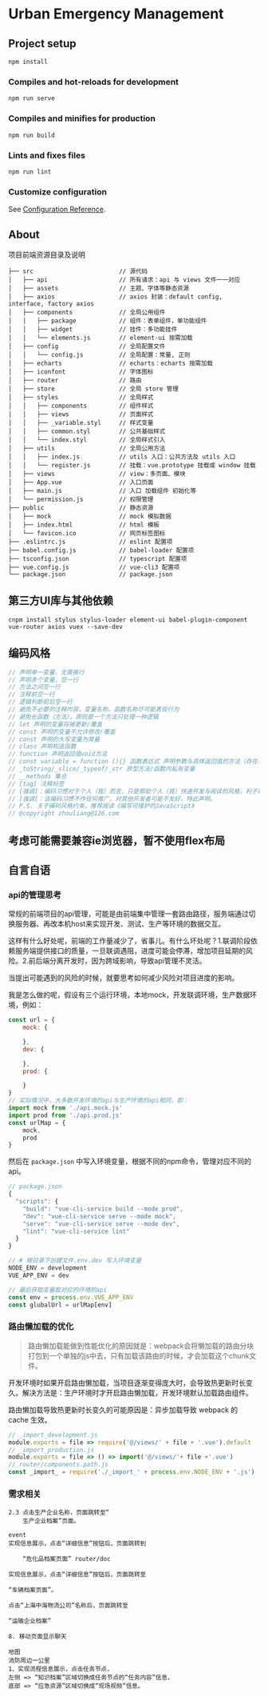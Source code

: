 # Urban Emergency Management

## Project setup
```
npm install
```

### Compiles and hot-reloads for development
```
npm run serve
```

### Compiles and minifies for production
```
npm run build
```

### Lints and fixes files
```
npm run lint
```

### Customize configuration
See [Configuration Reference](https://cli.vuejs.org/config/).

## About
项目前端资源目录及说明
```
├── src                        // 源代码
│   ├── api                    // 所有请求：api 与 views 文件一一对应
│   ├── assets                 // 主题、字体等静态资源
│   ├── axios                  // axios 封装：default config, interface, factory axios
│   ├── components             // 全局公用组件
│   │   ├── package            // 组件：表单组件，单功能组件
│   │   ├── widget             // 挂件：多功能挂件
│   │   └── elements.js        // element-ui 按需加载
│   ├── config                 // 全局配置文件
│   │   └── config.js          // 全局配置：常量, 正则
│   ├── echarts                // echarts：echarts 按需加载
│   ├── iconfont               // 字体图标
│   ├── router                 // 路由
│   ├── store                  // 全局 store 管理
│   ├── styles                 // 全局样式
│   │   ├── components         // 组件样式
│   │   ├── views              // 页面样式
│   │   ├── _variable.styl     // 样式变量
│   │   ├── common.styl        // 公共基础样式
│   │   └── index.styl         // 全局样式引入
│   ├── utils                  // 全局公用方法
│   │   ├── index.js           // utils 入口：公共方法及 utils 入口
│   │   └── register.js        // 挂载：vue.prototype 挂载或 window 挂载
│   ├── views                  // view：多页面、模块
│   ├── App.vue                // 入口页面
│   ├── main.js                // 入口 加载组件 初始化等
│   └── permission.js          // 权限管理
├── public                     // 静态资源
│   ├── mock                   // mock 模拟数据
│   ├── index.html             // html 模板
│   └── favicon.ico            // 网页标签图标
├── .eslintrc.js               // eslint 配置项
├── babel.config.js            // babel-loader 配置项
├── tsconfig.json              // typescript 配置项
├── vue.config.js              // vue-cli3 配置项
└── package.json               // package.json
```

## 第三方UI库与其他依赖

```
cnpm install stylus stylus-loader element-ui babel-plugin-component vue-router axios vuex --save-dev
```

## 编码风格
```js
// 声明单一变量，无需换行
// 声明多个变量，空一行
// 方法之间空一行
// 注释前空一行
// 逻辑判断前后空一行
// 避免不必要的注释内容，变量名称、函数名称尽可能表现行为
// 避免长函数（方法），原则是一个方法只处理一种逻辑
// let 声明的变量将被更新/覆盖
// const 声明的变量不允许修改/覆盖
// const 声明的大写变量为常量
// class 声明构造函数
// function 声明返回值void方法
// const variable = function (){} 函数表达式 声明参数与具体返回值的方法（存在与function混用）
// _toString/_slice/_typeof/_str 原型方法/函数内私有变量
// __methods 集合
// [tag] 注释标签
// [强调]：编码习惯对于个人（我）而言，只是帮助个人（我）快速开发与阅读的风格，利于将来重新阅读时快速回忆代码逻辑的思路。
// [强调]：该编码习惯不作任何推广，对其他开发者可能不友好，特此声明。
// P.S. 关于编码风格约束，推荐阅读《编写可维护的JavaScript》
// @copyright zhouliang@126.com
```

## 考虑可能需要兼容ie浏览器，暂不使用flex布局

## 自言自语

### api的管理思考

常规的前端项目的api管理，可能是由前端集中管理一套路由路径，服务端通过切换服务器、再改本机host来实现开发、测试、生产等环境的数据交互。

这样有什么好处呢，前端的工作量减少了，省事儿。有什么坏处呢？1.联调阶段依赖服务端提供接口的质量，一旦联调遇阻，进度可能会停滞，增加项目延期的风险。2.前后端分离开发时，因为跨域影响，导致api管理不灵活。

当提出可能遇到的风险的时候，就要思考如何减少风险对项目进度的影响。

我是怎么做的呢，假设有三个运行环境，本地mock，开发联调环境，生产数据环境，例如：

```js
const url = {
	mock: {

	},
	dev: {

	},
	prod: {

	}
}
// 实际情况中，大多数开发环境的api与生产环境的api相同，即：
import mock from './api.mock.js'
import prod from './api.prod.js'
const urlMap = {
	mock,
	prod
}
```

然后在 `package.json` 中写入环境变量，根据不同的npm命令，管理对应不同的api。
```js
// package.json
{
  "scripts": {
    "build": "vue-cli-service build --mode prod",
    "dev": "vue-cli-service serve --mode mock",
    "serve": "vue-cli-service serve --mode dev",
    "lint": "vue-cli-service lint"
  }
}

// # 根目录下创建文件.env.dev 写入环境变量
NODE_ENV = development
VUE_APP_ENV = dev

// 最后获取变量取对应的环境的api
const env = process.env.VUE_APP_ENV
const glubalUrl = urlMap[env]
```

### 路由懒加载的优化

> 路由懒加载能做到性能优化的原因就是：webpack会将懒加载的路由分块打包到一个单独的js中去，只有加载该路由的时候，才会加载这个chunk文件。

开发环境时如果开启路由懒加载，当项目逐渐变得庞大时，会导致热更新时长变久。解决方法是：生产环境时才开启路由懒加载，开发环境默认加载路由组件。

路由懒加载导致热更新时长变久的可能原因是：异步加载导致 webpack 的 cache 生效。

```js
// _import_development.js
module.exports = file => require('@/views/' + file + '.vue').default
// _import_production.js
module.exports = file => () => import('@/views/'+ file +'.vue')
// router/components.path.js
const _import_ = require('./_import_' + process.env.NODE_ENV + '.js')
```

### 需求相关
```
2.3 点击生产企业名称，页面跳转至“
	生产企业档案”页面。

event
实现信息展示，点击“详细信息”按钮后，页面跳转到

	“危化品档案页面” router/doc

实现信息展示，点击“详细信息”按钮后，页面跳转至

“车辆档案页面”。

点击“上海中海物流公司”名称后，页面跳转至

“运输企业档案”

8. 移动页面显示聊天

地图
消防周边一公里
1、实现流程信息展示，点击任务节点，
左侧 => “知识档案”区域切换成任务节点的“任务内容”信息，
底部 => “应急资源”区域切换成“现场视频”信息。
```
